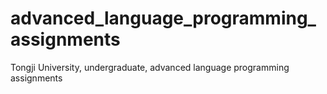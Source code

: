 # advanced_language_programming_assignments
Tongji University, undergraduate, advanced language programming assignments
